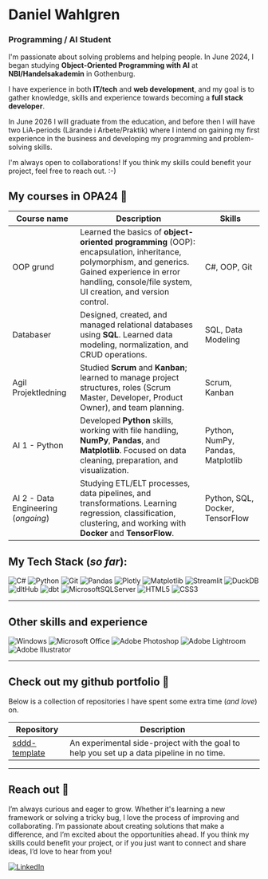 <!-- ![CV timeline from](assets/timeline.png) -->

# Daniel Wahlgren
### Programming / AI Student

I'm passionate about solving problems and helping people. In June 2024, I began studying **Object-Oriented Programming with AI** at **NBI/Handelsakademin** in Gothenburg.

I have experience in both **IT/tech** and **web development**, and my goal is to gather knowledge, skills and experience towards becoming a **full stack developer**.

In June 2026 I will graduate from the education, and before then I will have two LiA-periods (Lärande i Arbete/Praktik) where I intend on gaining my first experience in the business and developing my programming and problem-solving skills.

I'm always open to collaborations! If you think my skills could benefit your project, feel free to reach out. :-)

## My courses in OPA24 :briefcase:

| Course name              |  Description         |              Skills                                                     |
| ------------------------------------- | ------------------------------------------------------------------------ |------------------------------------------------------------------------ |
| OOP grund      | Learned the basics of **object-oriented programming** (OOP): encapsulation, inheritance, polymorphism, and generics. Gained experience in error handling, console/file system, UI creation, and version control. | C#, OOP, Git
| Databaser    | Designed, created, and managed relational databases using **SQL**. Learned data modeling, normalization, and CRUD operations. | SQL, Data Modeling
| Agil Projektledning      | Studied **Scrum** and **Kanban**; learned to manage project structures, roles (Scrum Master, Developer, Product Owner), and team planning. | Scrum, Kanban
| AI 1 - Python    | Developed **Python** skills, working with file handling, **NumPy**, **Pandas**, and **Matplotlib**. Focused on data cleaning, preparation, and visualization. | Python, NumPy, Pandas, Matplotlib
| AI 2 - Data Engineering (_ongoing_)      | Studying ETL/ELT processes, data pipelines, and transformations. Learning regression, classification, clustering, and working with **Docker** and **TensorFlow**.  | Python, SQL, Docker, TensorFlow


## My Tech Stack (_so far_):

![C#](https://img.shields.io/badge/c%23-%23239120.svg?style=for-the-badge&logo=csharp&logoColor=white)
![Python](https://img.shields.io/badge/python-3670A0?style=for-the-badge&logo=python&logoColor=ffdd54)
![Git](https://img.shields.io/badge/git-%23F05033.svg?style=for-the-badge&logo=git&logoColor=white)
![Pandas](https://img.shields.io/badge/pandas-%23150458.svg?style=for-the-badge&logo=pandas&logoColor=white)
![Plotly](https://img.shields.io/badge/Plotly-%233F4F75.svg?style=for-the-badge&logo=plotly&logoColor=white)
![Matplotlib](https://img.shields.io/badge/Matplotlib-%23ffffff.svg?style=for-the-badge&logo=Matplotlib&logoColor=black)
![Streamlit](https://img.shields.io/badge/Streamlit-%23FE4B4B.svg?style=for-the-badge&logo=streamlit&logoColor=white)
![DuckDB](https://img.shields.io/badge/DuckDB-FFD700?style=for-the-badge&labelColor=000000)
![dltHub](https://img.shields.io/badge/dltHub-00AEEF?style=for-the-badge&logoColor=white)
![dbt](https://img.shields.io/badge/dbt-FF694B?style=for-the-badge&logo=dbt&logoColor=white)
![MicrosoftSQLServer](https://img.shields.io/badge/Microsoft%20SQL%20Server-CC2927?style=for-the-badge&logo=microsoft%20sql%20server&logoColor=white)
![HTML5](https://img.shields.io/badge/html5-%23E34F26.svg?style=for-the-badge&logo=html5&logoColor=white)
![CSS3](https://img.shields.io/badge/css3-%231572B6.svg?style=for-the-badge&logo=css3&logoColor=white)
<!-- <img alt="JavaScript" src="https://img.shields.io/badge/javascript-%23323330.svg?style=for-the-badge&logo=javascript&logoColor=%23F7DF1E"/> -->

<!--![scikit-learn](https://img.shields.io/badge/scikit--learn-%23F7931E.svg?style=for-the-badge&logo=scikit-learn&logoColor=white) -->
<!--![TensorFlow](https://img.shields.io/badge/TensorFlow-%23FF6F00.svg?style=for-the-badge&logo=TensorFlow&logoColor=white) -->
<!-- ![Docker](https://img.shields.io/badge/docker-%230db7ed.svg?style=for-the-badge&logo=docker&logoColor=white) -->
<!-- ![Github Pages](https://img.shields.io/badge/github%20pages-121013?style=for-the-badge&logo=github&logoColor=white) -->

---

## Other skills and experience
![Windows](https://img.shields.io/badge/Windows-0078D6?style=for-the-badge&logo=windows&logoColor=white)
![Microsoft Office](https://img.shields.io/badge/Microsoft_Office-D83B01?style=for-the-badge&logo=microsoft-office&logoColor=white)
![Adobe Photoshop](https://img.shields.io/badge/adobe%20photoshop-%2331A8FF.svg?style=for-the-badge&logo=adobe%20photoshop&logoColor=white)
![Adobe Lightroom](https://img.shields.io/badge/Adobe%20Lightroom-31A8FF.svg?style=for-the-badge&logo=Adobe%20Lightroom&logoColor=white)
![Adobe Illustrator](https://img.shields.io/badge/adobe%20illustrator-%23FF9A00.svg?style=for-the-badge&logo=adobe%20illustrator&logoColor=white)

---

## Check out my github portfolio :briefcase:
Below is a collection of repositories I have spent some extra time (_and love_) on. 

| Repository                            | Description                                                              |
| ------------------------------------- | ------------------------------------------------------------------------ |
| [sddd-template][sddd-template-tag]   | An experimental side-project with the goal to help you set up a data pipeline in no time.            |

[sddd-template-tag]: [#](https://github.com/wahdanz1/sddd-template)


---

## Reach out :iphone:
I’m always curious and eager to grow. Whether it's learning a new framework or solving a tricky bug, I love the process of improving and collaborating. I’m passionate about creating solutions that make a difference, and I’m excited about the opportunities ahead. If you think my skills could benefit your project, or if you just want to connect and share ideas, I’d love to hear from you!

[![LinkedIn](https://img.shields.io/badge/linkedin-%230077B5.svg?style=for-the-badge&logo=linkedin&logoColor=white)][linkedin]

[linkedin]: https://www.linkedin.com/in/dwahlgren/
